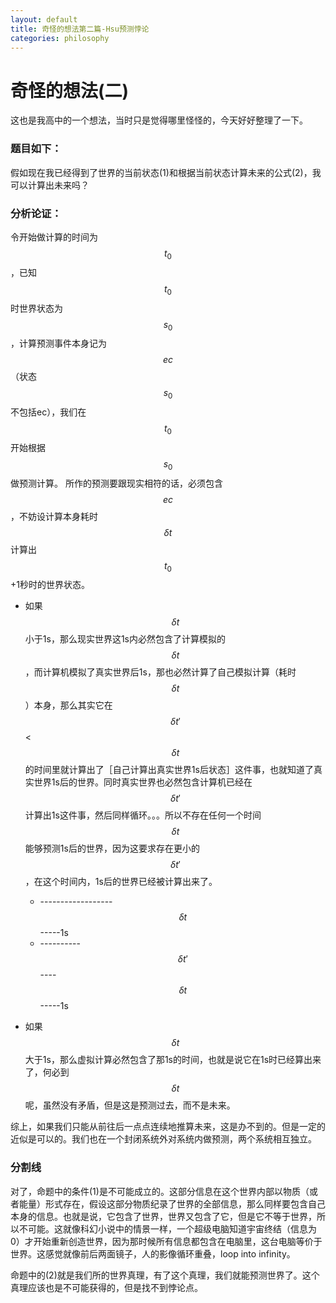 ```yaml
---
layout: default
title: 奇怪的想法第二篇-Hsu预测悖论
categories: philosophy
---
```


# 奇怪的想法(二)

这也是我高中的一个想法，当时只是觉得哪里怪怪的，今天好好整理了一下。

### 题目如下：

假如现在我已经得到了世界的当前状态(1)和根据当前状态计算未来的公式(2)，我可以计算出未来吗？





### 分析论证：

令开始做计算的时间为$$t_0$$，已知$$t_0$$时世界状态为$$s_0$$，计算预测事件本身记为$$ec$$（状态$$s_0$$不包括ec），我们在$$t_0$$开始根据$$s_0$$做预测计算。
所作的预测要跟现实相符的话，必须包含$$ec$$，不妨设计算本身耗时$$\delta t$$计算出$$t_0$$+1秒时的世界状态。

- 如果$$\delta t$$小于1s，那么现实世界这1s内必然包含了计算模拟的$$\delta t$$，而计算机模拟了真实世界后1s，那也必然计算了自己模拟计算（耗时$$\delta t$$）本身，那么其实它在$$\delta t'$$<$$\delta t$$的时间里就计算出了［自己计算出真实世界1s后状态］这件事，也就知道了真实世界1s后的世界。同时真实世界也必然包含计算机已经在$$\delta t'$$计算出1s这件事，然后同样循环。。。所以不存在任何一个时间$$\delta t$$能够预测1s后的世界，因为这要求存在更小的$$\delta t'$$，在这个时间内，1s后的世界已经被计算出来了。
	* ------------------$$\delta t$$-----1s
	* ----------$$\delta t'$$----$$\delta t$$-----1s

- 如果$$\delta t$$大于1s，那么虚拟计算必然包含了那1s的时间，也就是说它在1s时已经算出来了，何必到$$\delta t$$呢，虽然没有矛盾，但是这是预测过去，而不是未来。

综上，如果我们只能从前往后一点点连续地推算未来，这是办不到的。但是一定的近似是可以的。我们也在一个封闭系统外对系统内做预测，两个系统相互独立。

### 分割线

对了，命题中的条件(1)是不可能成立的。这部分信息在这个世界内部以物质（或者能量）形式存在，假设这部分物质纪录了世界的全部信息，那么同样要包含自己本身的信息。也就是说，它包含了世界，世界又包含了它，但是它不等于世界，所以不可能。这就像科幻小说中的情景一样，一个超级电脑知道宇宙终结（信息为0）才开始重新创造世界，因为那时候所有信息都包含在电脑里，这台电脑等价于世界。这感觉就像前后两面镜子，人的影像循环重叠，loop into infinity。

命题中的(2)就是我们所的世界真理，有了这个真理，我们就能预测世界了。这个真理应该也是不可能获得的，但是找不到悖论点。
